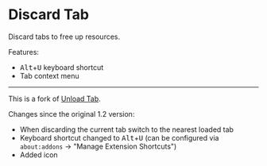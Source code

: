 # Discard Tab

Discard tabs to free up resources.

Features:
* <kbd>Alt</kbd>+<kbd>U</kbd> keyboard shortcut
* Tab context menu

---

This is a fork of [Unload Tab](https://addons.mozilla.org/addon/unload-tab/).

Changes since the original 1.2 version:
* When discarding the current tab switch to the nearest loaded tab
* Keyboard shortcut changed to <kbd>Alt</kbd>+<kbd>U</kbd> (can be configured via `about:addons` -> "Manage Extension Shortcuts")
* Added icon
